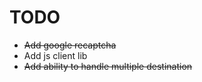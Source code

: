 # TODO

- ~~Add google recaptcha~~
- Add js client lib
- ~~Add ability to handle multiple destination~~
